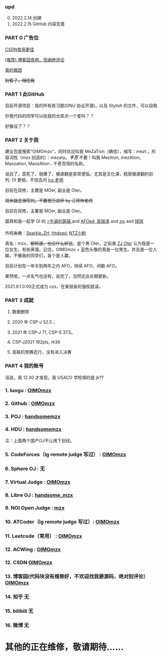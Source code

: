 ### upd
0. 2022.2.14 创建
1. 2022.2.15 GitHub 内容完善

### PART 0 广告位
[CSDN食用更佳](https://blog.csdn.net/OIMOmzx/article/details/120071233)

[(推荐) 博客园食用，但谢绝评论](https://www.cnblogs.com/OIMOmzx/p/15225058.html)

[我的屑团](https://www.luogu.com.cn/team/35614#main)

~~别看了，相信我~~

### PART 1 此GitHub

目前开源项目：我的所有练习题(GNU 协议开源)，以及 Stylish 的文件，可以自取

抄我代码的同学可以给我的仓库点一个星吗？？

好像没了？？

### PART 2 关于我
建议百度搜索“OIMOmzx”，同时欢迎叫我 MeZaTion（确信），缩写：mezt.，形容词性（mzx 创造的）：mezaty。***千万*** 不要！叫我 Mezition, mezAtion, Maozation, MaozAtion...千奇百怪的名称。

说白了，菜死了，弱爆了，被虐翻是家常便饭。尤其是文化课，稳居被虐翻的前列. OI 更弱，不信去问 [lcx 老师](https://www.luogu.com.cn/user/338284)

目前在双修，主要是 MOer, 副业是 OIer。

~~双休路是很窄的，不要想万奕轩 by 汪师林老师~~

目前在双修，主要是 MOer, 副业是 OIer。

膜拜和我一起学 OI 的 [⚡牛逼的蒟蒻
](https://www.luogu.com.cn/user/299817) and [AFOed, 吴瑞泽](https://www.luogu.com.cn/user/379902) and [zjx](https://www.luogu.com.cn/user/319620) and [球球](https://www.luogu.com.cn/user/511250)

外校~~友商~~：[Sparkle_ZH](https://www.luogu.com.cn/user/265517), [hhdxgd](https://www.luogu.com.cn/user/438544), [NTZ小粉](https://www.luogu.com.cn/user/397282)

真名：mzx，~~都知道，也没什么好说~~。是个男 OIer，之前某 [ZJ OIer](https://www.luogu.com.cn/user/526896) 认为我是一位女生，有些离谱。记住，OIMOmzx + 蓝色头像的我是一位男生。并且是一位人输，不像我的同学们，各个是人赢。

目前计划在一年半到两年之内 AFO，持续 AFO，间歇 AFO。

果然呢，一点名气也没有，说完了。当然还会长期更新。


2021.9.1 0:00正式成为 czs，在某弱省的强校就读。

### PART 3 成就
1. 数据删除

2. 2020 年 CSP-J 52.5；

3. 2021 年 CSP-J 71, CSP-S 37.5。

4. CSP-J2021 192pts, rk36

5. 高联的预赛还行，没有进入决赛

### PART 4 我的账号

话说，我 12.30 才发现，我 USACO 学校填的是 jk??

### 1. luogu : [OIMOmzx](https://www.luogu.com.cn/user/414308)

### 2. Github : [OIMOmzx](https://github.com/OIMOmzx)

### 3. POJ : [handsomemzx](http://poj.org/userstatus?user_id=handsomemzx)

### 4. HDU : [handsomemzx](https://acm.dingbacode.com/userstatus.php?user=handsomemzx)
 注：上面两个国产OJ不让用下划线。
 
### 5. CodeForces（lg remote judge 写过） : [OIMOmzx](https://codeforces.com/profile/OIMOmzx)

### 6. Sphere OJ : 无

### 7. Virtual Judge : [OIMOmzx](https://vjudge.net/user/OIMOmzx)

### 8. Libre OJ : [handsome_mzx](https://loj.ac/u/handsome_mzx)

### 9. NOI Open Judge : [mzx](http://openjudge.cn/user/1032560/)

### 10. ATCoder（lg remote judge 写过）: [OIMOmzx](https://atcoder.jp/users/OIMOmzx)

### 11. Leetcode（常用） : [OIMOmzx](https://leetcode-cn.com/u/handsome_mzx/)

### 12. ACWing : [OIMOmzx](https://www.acwing.com/user/myspace/index/114501/)

### 12. CSDN [OIMOmzx](https://blog.csdn.net/OIMOmzx?spm=1000.2115.3001.5343)

### 13. 博客园(代码块没有维修好，不欢迎找我要源码，绝对别评论） [OIMOmzx](https://www.cnblogs.com/OIMOmzx/)

### 14. 知乎 无

### 15. bilibili 无

### 16. 微博 无
# 其他的正在维修，敬请期待......
